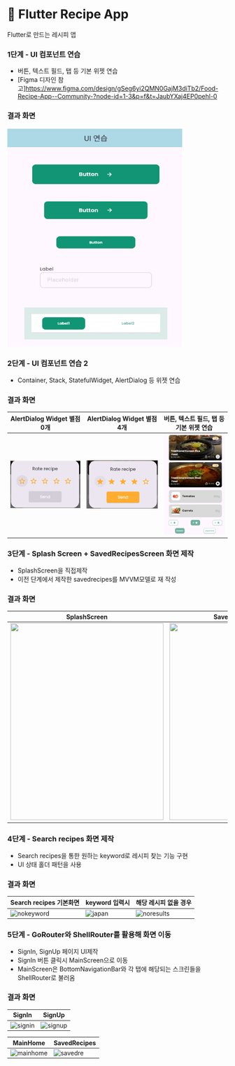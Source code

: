 # 🍳 Flutter Recipe App

Flutter로 만드는 레시피 앱

### 1단계 - UI 컴포넌트 연습

- 버튼, 텍스트 필드, 탭 등 기본 위젯 연습
- [Figma 디자인 참고]https://www.figma.com/design/gSeg6yi2QMN0GajM3diTb2/Food-Recipe-App--Community-?node-id=1-3&p=f&t=JaubYXaj4EP0pehl-0

### 결과 화면

<img src = "./assets/screenshots/step1.png" width = "400" height="500">

### 2단계 - UI 컴포넌트 연습 2

- Container, Stack, StatefulWidget, AlertDialog 등 위젯 연습

### 결과 화면

| AlertDialog Widget   별점 0개          | AlertDialog Widget        별점 4개     | 버튼, 텍스트 필드, 탭 등 기본 위젯 연습                     |
|-------------------------------------|-------------------------------------|----------------------------------------------|
| ![](./assets/screenshots/rate0.png) | ![](./assets/screenshots/rate4.png) | ![2단계 UI 연습](./assets/screenshots/stack.png) |

### 3단계 - Splash Screen + SavedRecipesScreen 화면 제작

- SplashScreen을 직접제작
- 이전 단계에서 제작한 savedrecipes를 MVVM모델로 재 작성

### 결과 화면

| SplashScreen                                                                                                             | SavedRecipes Screen                                                                                                      | 
|--------------------------------------------------------------------------------------------------------------------------|--------------------------------------------------------------------------------------------------------------------------|
| <img src = "https://github.com/user-attachments/assets/cfa31bc9-fd6b-4bcd-b7bb-33041c82d9ef" width = "350" height="450"> | <img src = "https://github.com/user-attachments/assets/08a4c36a-e0ea-485f-a265-ae0541f6b466" width = "350" height="450"> |

### 4단계 - Search recipes 화면 제작

- Search recipes을 통한 원하는 keyword로 레시피 찾는 기능 구현
- UI 상태 홀더 패턴을 사용

### 결과 화면

| Search recipes 기본화면                                                                           | keyword 입력시                                                                               | 해당 레시피 없을 경우                                                                                  |
|-----------------------------------------------------------------------------------------------|-------------------------------------------------------------------------------------------|-----------------------------------------------------------------------------------------------|
| ![nokeyword](https://github.com/user-attachments/assets/27ea2603-6a40-4d5e-a14f-e321b7c8968d) | ![japan](https://github.com/user-attachments/assets/88f1c162-bc0c-4116-b353-4b36642e103b) | ![noresults](https://github.com/user-attachments/assets/73bb74bc-4b98-43c2-a491-4e47b4f7b538) |

### 5단계 - GoRouter와 ShellRouter를 활용해 화면 이동

- SignIn, SignUp 페이지 UI제작
- SignIn 버튼 클릭시 MainScreen으로 이동
- MainScreen은 BottomNavigationBar와 각 탭에 해당되는 스크린들을 ShellRouter로 불러옴

### 결과 화면

| SignIn                                                                                     | SignUp                                                                                     |
|--------------------------------------------------------------------------------------------|--------------------------------------------------------------------------------------------|
| ![signin](https://github.com/user-attachments/assets/df375f70-06a7-439a-9ad5-3ca65999aa30) | ![signup](https://github.com/user-attachments/assets/59de10da-d301-4d2e-b653-0d372fa8b7f5) |

| MainHome                                                                                     | SavedRecipes                                                                                |
|----------------------------------------------------------------------------------------------|---------------------------------------------------------------------------------------------|
| ![mainhome](https://github.com/user-attachments/assets/220c8f3f-8664-4f23-ae08-5241903d84f5) | ![savedre](https://github.com/user-attachments/assets/0e81ccf3-3069-4ada-be4f-b2f86982f9fc) |